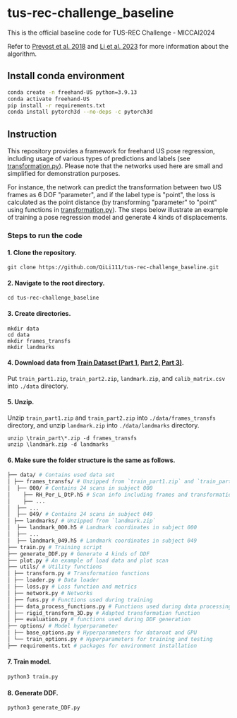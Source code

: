 # tus-rec-challenge_baseline
This is the official baseline code for TUS-REC Challenge - MICCAI2024

Refer to [Prevost et al. 2018](https://doi.org/10.1016/j.media.2018.06.003) and [Li et al. 2023](https://doi.org/10.1109/TBME.2023.3325551) for more information about the algorithm.

## Install conda environment
``` bash
conda create -n freehand-US python=3.9.13
conda activate freehand-US
pip install -r requirements.txt
conda install pytorch3d --no-deps -c pytorch3d
``` 
## Instruction
This repository provides a framework for freehand US pose regression, including usage of various types of predictions and labels (see [transformation.py](https://github.com/QiLi111/tus-rec-challenge_baseline/blob/main/utils/transform.py)). Please note that the networks used here are small and simplified for demonstration purposes.

For instance, the network can predict the transformation between two US frames as 6 DOF "parameter", and if the label type is "point", the loss is calculated as the point distance (by transforming "parameter" to "point" using functions in [transformation.py](https://github.com/QiLi111/tus-rec-challenge_baseline/blob/96e62989b5b5b04296294cb8d5dff1ca6878266c/utils/transform.py#L267)). The steps below illustrate an example of training a pose regression model and generate 4 kinds of displacements. 

### Steps to run the code
#### 1. Clone the repository.
```
git clone https://github.com/QiLi111/tus-rec-challenge_baseline.git
```

<!-- #### 2. Download data (You may need to install curl)
Note: the mentioned TOKEN is included in the secret link you received via email, e.g., https://zenodo.org/records/11178509?token=<YOUR-TOKEN-HERE/>


* Navigate to the "data" directory
    ``` bash
    cd tus-rec-challenge_baseline/data
    ```

* Download Train data (Part 1)
    ``` bash
    curl --cookie-jar zenodo-cookies_1.txt "https://zenodo.org/record/11178509?token=<YOUR-TOKEN-HERE>"
    ``` 
    ``` bash
    curl --cookie zenodo-cookies_1.txt "https://zenodo.org/api/records/11178509"
    ```
    ``` bash
    curl --cookie zenodo-cookies_1.txt "https://zenodo.org/api/records/11178509/files/train_part1.zip/content" > train_part1.zip
    ```
    ``` bash
    curl --cookie zenodo-cookies_1.txt "https://zenodo.org/api/records/11180795/files/calib_matrix.csv/content"
    ``` 

* Download Train data (Part 2)

    ``` bash
    curl --cookie-jar zenodo-cookies_2.txt "https://zenodo.org/record/11180795?token=<YOUR-TOKEN-HERE>"
    ```
    ``` bash
    curl --cookie zenodo-cookies_2.txt "https://zenodo.org/api/records/11180795"
    ```
    ``` bash
    curl --cookie zenodo-cookies_2.txt "https://zenodo.org/api/records/11180795/files/train_part2.zip/content" > train_part2.zip
    ``` 

* Download Train data (Part 3)

    ``` bash
    curl "https://zenodo.org/records/11355500/files/landmark.zip?download=1" > landmark.zip
    ```  -->
#### 2. Navigate to the root directory.
```
cd tus-rec-challenge_baseline
```

#### 3. Create directories.
```
mkdir data
cd data
mkdir frames_transfs
mkdir landmarks
```

#### 4. Download data from [Train Dataset (Part 1,](https://zenodo.org/doi/10.5281/zenodo.11178508) [Part 2,](https://zenodo.org/doi/10.5281/zenodo.11180794) [Part 3)](https://zenodo.org/doi/10.5281/zenodo.11355499).
   Put `train_part1.zip`, `train_part2.zip`, `landmark.zip`, and `calib_matrix.csv` into `./data` directory.

#### 5. Unzip.
Unzip `train_part1.zip` and `train_part2.zip` into `./data/frames_transfs` directory, and unzip `landmark.zip` into `./data/landmarks` directory.

```
unzip \train_part\*.zip -d frames_transfs
unzip \landmark.zip -d landmarks
```

#### 6. Make sure the folder structure is the same as follows.
```bash
├── data/ # Contains used data set 
│ ├── frames_transfs/ # Unzipped from `train_part1.zip` and `train_part2.zip`, including 50 folders
│  ├── 000/ # Contains 24 scans in subject 000
│    ├── RH_Per_L_DtP.h5 # Scan info including frames and transformations 
│    ├── ...
│  ├── ...
│  ├── 049/ # Contains 24 scans in subject 049
│ ├── landmarks/ # Unzipped from `landmark.zip`
│  ├── landmark_000.h5 # Landmark coordinates in subject 000
│  ├── ...
│  ├── landmark_049.h5 # Landmark coordinates in subject 049
├── train.py # Training script 
├── generate_DDF.py # Generate 4 kinds of DDF 
├── plot.py # An example of load data and plot scan
├── utils/ # Utility functions 
│ ├── transform.py # Transformation functions
│ ├── loader.py # Data loader
│ ├── loss.py # Loss function and metrics
│ ├── network.py # Networks
│ ├── funs.py # Functions used during training
│ ├── data_process_functions.py # Functions used during data processing
│ ├── rigid_transform_3D.py # Adapted transformation function
│ ├── evaluation.py # functions used during DDF generation
├── options/ # Model hyperparameter 
│ ├── base_options.py # Hyperparameters for dataroot and GPU
│ └── train_options.py # Hyperparameters for training and testing
├── requirements.txt # packages for environment installation
```

#### 7. Train model.
``` bash
python3 train.py
```
#### 8. Generate DDF.
``` bash
python3 generate_DDF.py
```




